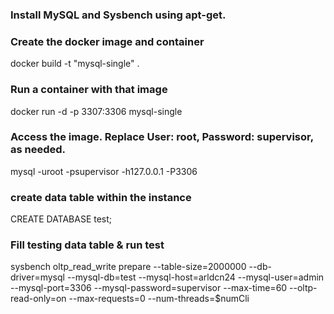 
### Install MySQL and Sysbench using apt-get.

### Create the docker image and container

docker build -t "mysql-single" .

### Run a container with that image

docker run -d -p 3307:3306 mysql-single

### Access the image. Replace User: root, Password: supervisor, as needed.

mysql -uroot -psupervisor -h127.0.0.1 -P3306

### create data table within the instance

CREATE DATABASE test;

### Fill testing data table & run test

sysbench oltp_read_write prepare --table-size=2000000 --db-driver=mysql --mysql-db=test --mysql-host=arldcn24 --mysql-user=admin --mysql-port=3306 --mysql-password=supervisor --max-time=60 --oltp-read-only=on --max-requests=0 --num-threads=$numCli
